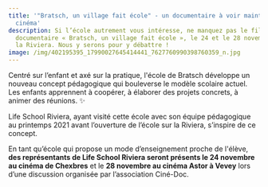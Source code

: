 ```yaml
---
title: '"Bratsch, un village fait école" - un documentaire à voir maintenant au
  cinéma'
description: Si l’école autrement vous intéresse, ne manquez pas le film
  documentaire « Bratsch, un village fait école », le 24 et le 28 novembre dans
  la Riviera. Nous y serons pour y débattre !
image: /img/402195395_17990027645414441_7627760990398760359_n.jpg
---
```

Centré sur l’enfant et axé sur la pratique, l'école de Bratsch développe un nouveau concept pédagogique qui bouleverse le modèle scolaire actuel. Les enfants apprennent à coopérer, à élaborer des projets concrets, à animer des réunions. ✨

Life School Riviera, ayant visité cette école avec son équipe pédagogique au printemps 2021 avant l’ouverture de l’école sur la Riviera, s’inspire de ce concept.

En tant qu’école qui propose un mode d’enseignement proche de l'élève, **des représentants de Life School Riviera seront présents le 24 novembre au cinéma de Chexbres** et le **28 novembre au cinéma Astor à Vevey** lors d’une discussion organisée par l’association Ciné-Doc.